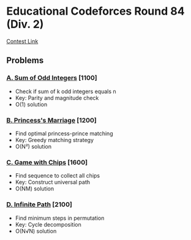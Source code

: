 # Educational Codeforces Round 84 (Div. 2)
[Contest Link](https://codeforces.com/contest/1327)

## Problems

### [A. Sum of Odd Integers](https://codeforces.com/contest/1327/problem/A) [1100]
- Check if sum of k odd integers equals n
- Key: Parity and magnitude check
- O(1) solution

### [B. Princess's Marriage](https://codeforces.com/contest/1327/problem/B) [1200]
- Find optimal princess-prince matching
- Key: Greedy matching strategy
- O(N²) solution

### [C. Game with Chips](https://codeforces.com/contest/1327/problem/C) [1600]
- Find sequence to collect all chips
- Key: Construct universal path
- O(NM) solution

### [D. Infinite Path](https://codeforces.com/contest/1327/problem/D) [2100]
- Find minimum steps in permutation
- Key: Cycle decomposition
- O(N√N) solution
